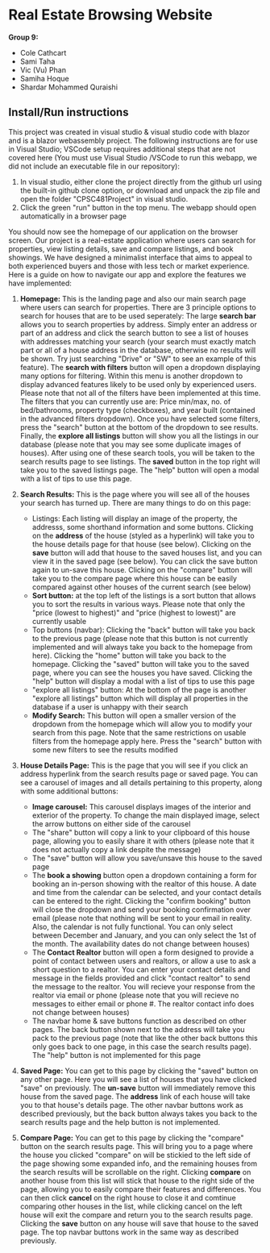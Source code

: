# Real Estate Browsing Website
**Group 9:**
* Cole Cathcart
* Sami Taha
* Vic (Vu) Phan
* Samiha Hoque
* Shardar Mohammed Quraishi

## Install/Run instructions
This project was created in visual studio & visual studio code with blazor and is a blazor webassembly project. The following instructions are for use in Visual Studio; VSCode setup requires additional steps that are not covered here (You must use Visual Studio /VSCode to run this webapp, we did not include an executable file in our repository):
1. In visual studio, either clone the project directly from the github url using the built-in github clone option, or download and unpack the zip file and open the folder "CPSC481Project" in visual studio. 
2. Click the green "run" button in the top menu. The webapp should open automatically in a browser page

You should now see the homepage of our application on the browser screen. Our project is a real-estate application where users can search for properties, view listing details, save and compare listings, and book showings. We have designed a minimalist interface that aims to appeal to both experienced buyers and those with less tech or market experience. Here is a guide on how to navigate our app and explore the features we have implemented:

1. **Homepage:** This is the landing page and also our main search page where users can search for properties. There are 3 principle options to search for houses that are to be used seperately: The large **search bar** allows you to search properties by address. Simply enter an address or part of an address and click the search button to see a list of houses with addresses matching your search (your search must exactly match part or all of a house address in the database, otherwise no results will be shown. Try just searching "Drive" or "SW" to see an example of this feature). The **search with filters** button will open a dropdown displaying many options for filtering. Within this menu is another dropdown to display advanced features likely to be used only by experienced users. Please note that not all of the filters have been implemented at this time. The filters that you can currently use are: Price min/max, no. of bed/bathrooms, property type (checkboxes), and year built (contained in the advanced filters dropdown). Once you have selected some filters, press the "search" button at the bottom of the dropdown to see results. Finally, the **explore all listings** button will show you all the listings in our database (please note that you may see some duplicate images of houses). After using one of these search tools, you will be taken to the search results page to see listings. The **saved** button in the top right will take you to the saved listings page. The "help" button will open a modal with a list of tips to use this page.
2. **Search Results:** This is the page where you will see all of the houses your search has turned up. There are many things to do on this page:
    * Listings: Each listing will display an image of the property, the addresss, some shorthand information and some buttons. Clicking on the **address** of the house (styled as a hyperlink) will take you to the house details page for that house (see below). Clicking on the **save** button will add that house to the saved houses list, and you can view it in the saved page (see below). You can click the save button again to un-save this house. Clicking on the "compare" button will take you to the compare page where this house can be easily compared against other houses of the current search (see below)
    * **Sort button:** at the top left of the listings is a sort button that allows you to sort the results in various ways. Please note that only the "price (lowest to highest)" and "price (highest to lowest)" are currently usable
    * Top buttons (navbar): Clicking the "back" button will take you back to the previous page (please note that this button is not currently implemented and will always take you back to the homepage from here). Clicking the "home" button will take you back to the homepage. Clicking the "saved" button will take you to the saved page, where you can see the houses you have saved. Clicking the "help" button will display a modal with a list of tips to use this page
    * "explore all listings" button: At the bottom of the page is another "explore all listings" button which will display all properties in the database if a user is unhappy with their search
    * **Modify Search:** This button will open a smaller version of the dropdown from the homepage which will allow you to modify your search from this page. Note that the same restrictions on usable filters from the homepage apply here. Press the "search" button with some new filters to see the results modified

3. **House Details Page:** This is the page that you will see if you click an address hyperlink from the search results page or saved page. You can see a carousel of images and all details pertaining to this property, along with some additional buttons:
    * **Image carousel:** This carousel displays images of the interior and exterior of the property. To change the main displayed image, select the arrow buttons on either side of the carousel
    * The "share" button will copy a link to your clipboard of this house page, allowing you to easily share it with others (please note that it does not actually copy a link despite the message) 
    * The "save" button will allow you save/unsave this house to the saved page
    * The **book a showing** button open a dropdown containing a form for booking an in-person showing with the realtor of this house. A date and time from the calendar can be selected, and your contact details can be entered to the right. Clicking the "confirm booking" button will close the dropdown and send your booking confirmation over email (please note that nothing will be sent to your email in reality. Also, the calendar is not fully functional. You can only select between December and January, and you can only select the 1st of the month. The availability dates do not change between houses)
    * The **Contact Realtor** button will open a form designed to provide a point of contact between users and realtors, or allow a use to ask a short question to a realtor. You can enter your contact details and message in the fields provided and click "contact realtor" to send the message to the realtor. You will recieve your response from the realtor via email or phone (please note that you will recieve no messages to either email or phone #. The realtor contact info does not change between houses)
    * The navbar home & save buttons function as described on other pages. The back button shown next to the address will take you pack to the previous page (note that like the other back buttons this only goes back to one page, in this case the search results page). The "help" button is not implemented for this page
4. **Saved Page:** You can get to this page by clicking the "saved" button on any other page. Here you will see a list of houses that you have clicked "save" on previously. The **un-save** button will immediately remove this house from the saved page. The **address** link of each house will take you to that house's details page. The other navbar buttons work as described previously, but the back button always takes you back to the search results page and the help button is not implemented.
5. **Compare Page:** You can get to this page by clicking the "compare" button on the search results page. This will bring you to a page where the house you clicked "compare" on will be stickied to the left side of the page showing some expanded info, and the remaining houses from the search results will be scrollable on the right. Clicking **compare** on another house from this list will stick that house to the right side of the page, allowing you to easily compare their features and differences. You can then click **cancel** on the right house to close it and comtinue comparing other houses in the list, while clicking cancel on the left house will exit the compare and return you to the search results page. Clicking the **save** button on any house will save that house to the saved page. The top navbar buttons work in the same way as described previously.





